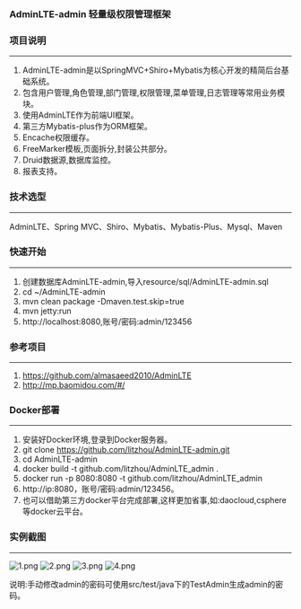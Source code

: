 
### AdminLTE-admin 轻量级权限管理框架

### 项目说明
-------------
1. AdminLTE-admin是以SpringMVC+Shiro+Mybatis为核心开发的精简后台基础系统。
2. 包含用户管理,角色管理,部门管理,权限管理,菜单管理,日志管理等常用业务模块。
3. 使用AdminLTE作为前端UI框架。
4. 第三方Mybatis-plus作为ORM框架。
5. Encache权限缓存。
6. FreeMarker模板,页面拆分,封装公共部分。
7. Druid数据源,数据库监控。
8. 报表支持。

### 技术选型
-------------
AdminLTE、Spring MVC、Shiro、Mybatis、Mybatis-Plus、Mysql、Maven

### 快速开始
-------------
1. 创建数据库AdminLTE-admin,导入resource/sql/AdminLTE-admin.sql
2. cd ~/AdminLTE-admin
3. mvn clean package -Dmaven.test.skip=true
4. mvn jetty:run
5. http://localhost:8080,账号/密码:admin/123456

### 参考项目
-------------
1. https://github.com/almasaeed2010/AdminLTE
2. http://mp.baomidou.com/#/

### Docker部署
-------------
1. 安装好Docker环境,登录到Docker服务器。
2. git clone https://github.com/litzhou/AdminLTE-admin.git
3. cd AdminLTE-admin
4. docker build -t github.com/litzhou/AdminLTE_admin .
5. docker run -p 8080:8080 -t github.com/litzhou/AdminLTE_admin
6. http://ip:8080，账号/密码:admin/123456。
7. 也可以借助第三方docker平台完成部署,这样更加省事,如:daocloud,csphere等docker云平台。

### 实例截图
-------------
![](https://git.oschina.net/uploads/images/2017/0914/161552_cb781545_89451.png "1.png")
![](https://git.oschina.net/uploads/images/2017/0914/161612_2616eeed_89451.png "2.png")
![](https://git.oschina.net/uploads/images/2017/0914/161619_db1dd09f_89451.png "3.png")
![](https://git.oschina.net/uploads/images/2017/0914/161627_7e08a1ea_89451.png "4.png")

说明:手动修改admin的密码可使用src/test/java下的TestAdmin生成admin的密码。
